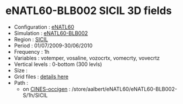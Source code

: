 # eNATL60-BLB002 SICIL 3D fields

 - Configuration : [eNATL60](../simulations/eNATL60.md)
 - Simulation : [eNATL60-BLB002](../simulations/eNATL60-BLB002.md)
 - Region : [SICIL](../regions/SICIL.md)
 - Period : 01/07/2009-30/06/2010
 - Frequency : 1h
 - Variables : votemper, vosaline, vozocrtx, vomecrty, vovecrtz
 - Vertical levels : 0-bottom (300 levls)
 - Size : 
 - Grid files : [details here](SICIL60-grid-files.md)
 - Path : 
   - on [CINES-occigen](../platforms/occigen.md) : /store/aalbert/eNATL60/eNATL60-BLB002-S/1h/SICIL
